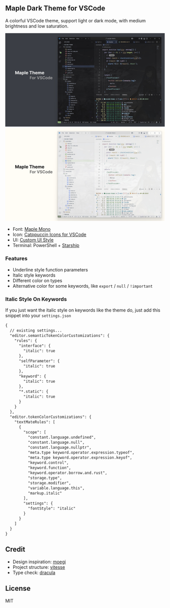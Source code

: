 ## Maple Dark Theme for VSCode

A colorful VSCode theme, support light or dark mode, with medium brightness and low saturation.

![](resources/dark.jpg)
![](resources/light.jpg)

- Font: [Maple Mono](https://github.com/subframe7536/maple-font)
- Icon: [Catppuccin Icons for VSCode](https://github.com/catppuccin/vscode-icons)
- UI: [Custom UI Style](https://github.com/subframe7536/vscode-custom-ui-style)
- Terminal: PowerShell + [Starship](https://starship.rs/)

### Features

- Underline style function parameters
- Italic style keywords
- Different color on types
- Alternative color for some keywords, like `export` / `null` / `!important`

### Italic Style On Keywords

If you just want the italic style on keywords like the theme do, just add this snippet into your `settings.json`

```jsonc
{
  // existing settings...
  "editor.semanticTokenColorCustomizations": {
    "rules": {
      "interface": {
        "italic": true
      },
      "selfParameter": {
        "italic": true
      },
      "keyword": {
        "italic": true
      },
      "*.static": {
        "italic": true
      }
    }
  },
  "editor.tokenColorCustomizations": {
    "textMateRules": [
      {
        "scope": [
          "constant.language.undefined",
          "constant.language.null",
          "constant.language.nullptr",
          "meta.type keyword.operator.expression.typeof",
          "meta.type keyword.operator.expression.keyof",
          "keyword.control",
          "keyword.function",
          "keyword.operator.borrow.and.rust",
          "storage.type",
          "storage.modifier",
          "variable.language.this",
          "markup.italic"
        ],
        "settings": {
          "fontStyle": "italic"
        }
      }
    ]
  }
}
```

## Credit

- Design inspiration: [moegi](https://github.com/moegi-design/vscode-theme)
- Project structure: [vitesse](https://github.com/antfu/vscode-theme-vitesse)
- Type check: [dracula](https://github.com/dracula/visual-studio-code)

## License
MIT
